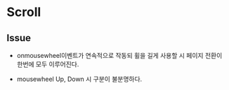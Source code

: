 # Scroll  

## Issue  

- onmousewheel이벤트가 연속적으로 작동되 휠을 길게 사용할 시 페이지 전환이 한번에 모두 이루어진다.  

- mousewheel Up, Down 시 구분이 불분명하다.  
